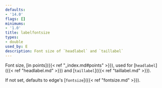 ```yaml
---
defaults:
- '14.0'
flags: []
minimums:
- '1.0'
title: labelfontsize
types:
- double
used_by: E
description: Font size of `headlabel` and `taillabel`
---
```

Font size, [in points]({{< ref "_index.md#points" >}}), used for [`headlabel`]({{< ref "headlabel.md" >}}) and
[`taillabel`]({{< ref "taillabel.md" >}}).

If not set, defaults to edge's [`fontsize`]({{< ref "fontsize.md" >}}).
